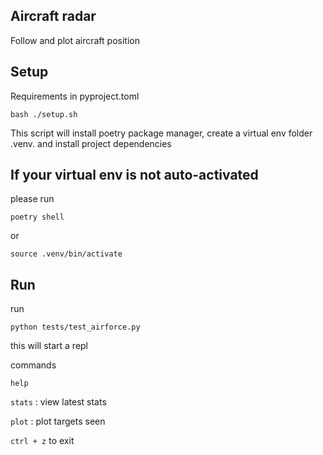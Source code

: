 ## Aircraft radar 

Follow and plot aircraft position 

## Setup 

Requirements in pyproject.toml

`bash ./setup.sh` 

This script will install poetry package manager, create a virtual env folder .venv. and install project dependencies 


## If your virtual env is not auto-activated 

please run

 `poetry shell`

 or

 `source .venv/bin/activate`

## Run 

run 

`python tests/test_airforce.py`

this will start a repl 

commands  

`help`  

`stats` : view latest stats

`plot`  : plot targets seen 

`ctrl + z` to exit 


